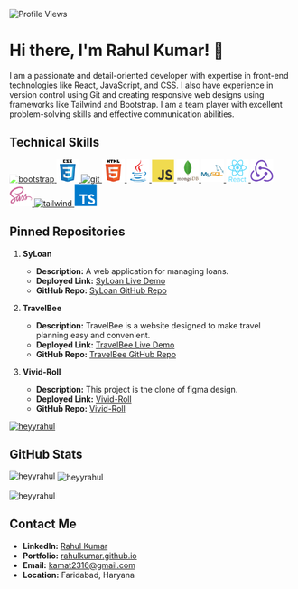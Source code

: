 
![Profile Views](https://komarev.com/ghpvc/?username=heyyrahul)
# Hi there, I'm Rahul Kumar! 👋

I am a passionate and detail-oriented developer with expertise in front-end technologies like React, JavaScript, and CSS. I also have experience in version control using Git and creating responsive web designs using frameworks like Tailwind and Bootstrap. I am a team player with excellent problem-solving skills and effective communication abilities.

## Technical Skills
<p align="left"> <a href="https://getbootstrap.com" target="_blank" rel="noreferrer"> <img src="https://upload.wikimedia.org/wikipedia/commons/thumb/b/b2/Bootstrap_logo.svg/2560px-Bootstrap_logo.svg.png" alt="bootstrap" width="40" height="40" style="filter: brightness(1.5);"/>
 </a> <a href="https://www.w3schools.com/css/" target="_blank" rel="noreferrer"> <img src="https://raw.githubusercontent.com/devicons/devicon/master/icons/css3/css3-original-wordmark.svg" alt="css3" width="40" height="40"/> </a> <a href="https://git-scm.com/" target="_blank" rel="noreferrer"> <img src="https://www.vectorlogo.zone/logos/git-scm/git-scm-icon.svg" alt="git" width="40" height="40"/> </a> <a href="https://www.w3.org/html/" target="_blank" rel="noreferrer"> <img src="https://raw.githubusercontent.com/devicons/devicon/master/icons/html5/html5-original-wordmark.svg" alt="html5" width="40" height="40"/> </a> <a href="https://www.java.com" target="_blank" rel="noreferrer"> <img src="https://raw.githubusercontent.com/devicons/devicon/master/icons/java/java-original.svg" alt="java" width="40" height="40"/> </a> <a href="https://developer.mozilla.org/en-US/docs/Web/JavaScript" target="_blank" rel="noreferrer"> <img src="https://raw.githubusercontent.com/devicons/devicon/master/icons/javascript/javascript-original.svg" alt="javascript" width="40" height="40"/> </a> <a href="https://www.mongodb.com/" target="_blank" rel="noreferrer"> <img src="https://raw.githubusercontent.com/devicons/devicon/master/icons/mongodb/mongodb-original-wordmark.svg" alt="mongodb" width="40" height="40"/> </a> <a href="https://www.mysql.com/" target="_blank" rel="noreferrer"> <img src="https://raw.githubusercontent.com/devicons/devicon/master/icons/mysql/mysql-original-wordmark.svg" alt="mysql" width="40" height="40"/> </a> <a href="https://reactjs.org/" target="_blank" rel="noreferrer"> <img src="https://raw.githubusercontent.com/devicons/devicon/master/icons/react/react-original-wordmark.svg" alt="react" width="40" height="40"/> </a> <a href="https://redux.js.org" target="_blank" rel="noreferrer"> <img src="https://raw.githubusercontent.com/devicons/devicon/master/icons/redux/redux-original.svg" alt="redux" width="40" height="40"/> </a> <a href="https://sass-lang.com" target="_blank" rel="noreferrer"> <img src="https://raw.githubusercontent.com/devicons/devicon/master/icons/sass/sass-original.svg" alt="sass" width="40" height="40"/> </a> <a href="https://tailwindcss.com/" target="_blank" rel="noreferrer"> <img src="https://www.vectorlogo.zone/logos/tailwindcss/tailwindcss-icon.svg" alt="tailwind" width="40" height="40"/> </a> <a href="https://www.typescriptlang.org/" target="_blank" rel="noreferrer"> <img src="https://raw.githubusercontent.com/devicons/devicon/master/icons/typescript/typescript-original.svg" alt="typescript" width="40" height="40"/> </a> </p>

## Pinned Repositories
1. **SyLoan**
   - **Description:**  A web application for managing loans.
   - **Deployed Link:** [SyLoan Live Demo](https://syloan.netlify.app/)
   - **GitHub Repo:** [SyLoan GitHub Repo](https://github.com/heyyrahul/python-magician-6789)
2. **TravelBee**
   - **Description:**  TravelBee is a website designed to make travel planning easy and convenient.
   - **Deployed Link:** [TravelBee Live Demo](https://travel-bee-1.netlify.app/)
   - **GitHub Repo:**  [TravelBee GitHub Repo](https://github.com/heyyrahul/code-rhapsody-3467)

3. **Vivid-Roll**
   - **Description:** This project is the clone of figma design.
   - **Deployed Link:** [Vivid-Roll](https://vivid-roll-405.netlify.app/)
   - **GitHub Repo:** [Vivid-Roll](https://github.com/heyyrahul/vivid-roll-405)



<p align="left"> <a href="https://github.com/ryo-ma/github-profile-trophy"><img src="https://github-profile-trophy.vercel.app/?username=heyyrahul" alt="heyyrahul" /></a> </p>


## GitHub Stats
<p><img align="left" src="https://github-readme-stats.vercel.app/api/top-langs?username=heyyrahul&show_icons=true&locale=en&layout=compact&theme=dark" alt="heyyrahul" /></p>

<p>&nbsp;<img align="center" src="https://github-readme-stats.vercel.app/api?username=heyyrahul&show_icons=true&locale=en&theme=dark" alt="heyyrahul" /></p>

<p><img align="center" src="https://github-readme-streak-stats.herokuapp.com/?user=heyyrahul&" alt="heyyrahul" /></p>

## Contact Me
- **LinkedIn:** [Rahul Kumar](https://www.linkedin.com/in/heyyrahul/)
- **Portfolio:** [rahulkumar.github.io](https://rahulkumar.github.io)
- **Email:** kamat2316@gmail.com
- **Location:** Faridabad, Haryana
